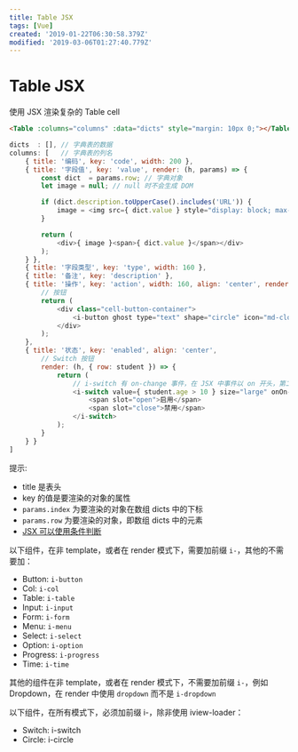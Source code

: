 ```yaml
---
title: Table JSX
tags: [Vue]
created: '2019-01-22T06:30:58.379Z'
modified: '2019-03-06T01:27:40.779Z'
---
```


# Table JSX
使用 JSX 渲染复杂的 Table cell

```html
<Table :columns="columns" :data="dicts" style="margin: 10px 0;"></Table>
```

```js
dicts  : [], // 字典表的数据
columns: [   // 字典表的列名
    { title: '编码', key: 'code', width: 200 },
    { title: '字段值', key: 'value', render: (h, params) => {
        const dict  = params.row; // 字典对象
        let image = null; // null 时不会生成 DOM

        if (dict.description.toUpperCase().includes('URL')) {
            image = <img src={ dict.value } style="display: block; max-width: 150px;"/>;
        }

        return (
            <div>{ image }<span>{ dict.value }</span></div>
        );
    } },
    { title: '字段类型', key: 'type', width: 160 },
    { title: '备注', key: 'description' },
    { title: '操作', key: 'action', width: 160, align: 'center', render: (h, params) => {
        // 按钮
        return (
            <div class="cell-button-container">
                <i-button ghost type="text" shape="circle" icon="md-close-circle" onClick={ () => { this.deleteDict(params.index); }}></i-button>
            </div>
        );
    },
    { title: '状态', key: 'enabled', align: 'center',
        // Switch 按钮
        render: (h, { row: student }) => {
            return (
                // i-switch 有 on-change 事件，在 JSX 中事件以 on 开头，第二个字母使用驼峰规则，所以事件处理属性为 onOn-change
                <i-switch value={ student.age > 10 } size="large" onOn-change={ () => { this.change(student); } }>
                    <span slot="open">启用</span>
                    <span slot="close">禁用</span>
                </i-switch>
            );
        }
    } }
]
```
提示:
* title 是表头
* key 的值是要渲染的对象的属性
* `params.index` 为要渲染的对象在数组 dicts 中的下标
* `params.row` 为要渲染的对象，即数组 dicts 中的元素
* [JSX 可以使用条件判断](https://segmentfault.com/a/1190000007797584)

以下组件，在非 template，或者在 render 模式下，需要加前缀 `i-`，其他的不需要加：
* Button: `i-button`
* Col: `i-col`
* Table: `i-table`
* Input: `i-input`
* Form: `i-form`
* Menu: `i-menu`
* Select: `i-select`
* Option: `i-option`
* Progress: `i-progress`
* Time: `i-time`

其他的组件在非 template，或者在 render 模式下，不需要加前缀 `i-`，例如 Dropdown，在 render 中使用 `dropdown` 而不是 `i-dropdown`

以下组件，在所有模式下，必须加前缀 i-，除非使用 iview-loader：
* Switch: i-switch
* Circle: i-circle

